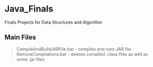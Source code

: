 # Java_Finals
Finals Projects for Data Structures and Algorithm

## Main Files
> CompileAndBuildJARFile.bat - compiles and runs JAR file
> RemoveCompilations.bat - deletes compiled .class files as well as some .jar files 

